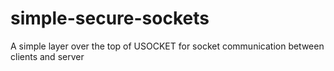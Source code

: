 # simple-secure-sockets
A simple layer over the top of USOCKET for socket communication between clients and server
